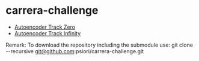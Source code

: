 # carrera-challenge

- [Autoencoder Track Zero](autoencoder_track_zero)
- [Autoencoder Track Infinity](autoencoder_track_infinity)


Remark: 
To download the repository including the submodule use:
git clone --recursive git@github.com:psiori/carrera-challenge.git
